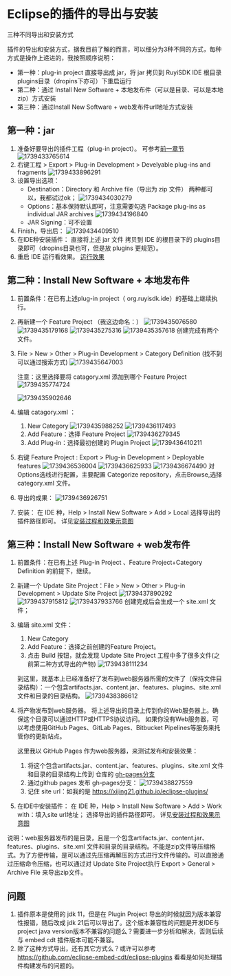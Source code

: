 # Eclipse的插件的导出与安装

三种不同导出和安装方式

插件的导出和安装方式，据我目前了解的而言，可以细分为3种不同的方式，每种方式是操作上递进的，我按照顺序说明：

- 第一种：plug-in project 直接导出成 jar，将 jar 拷贝到 RuyiSDK IDE 根目录 plugins目录（dropins下亦可）下重启运行
- 第二种：通过 Install New Software + 本地发布件（可以是目录、可以是本地zip）方式安装
- 第三种：通过Install New Software + web发布件url地址方式安装

## 第一种：jar

1. 准备好要导出的插件工程（plug-in project）。 可参考[前一章节](/chapter2-pluginIntro/2.3-firstpluginDev.md)
   ![1739433765614](image/1739433765614.png)
2. 右键工程 > Export > Plug-in Development > Develyable plug-ins and fragments
   ![1739433896291](image/1739433896291.png)
3. 设置导出选项：
   - Destination：Directory 和 Archive file（导出为 zip 文件） 两种都可以，我都试过ok；
     ![1739434030279](image/1739434030279.png)
   - Options：基本保持默认即可，注意需要勾选 Package plug-ins as individual JAR archives
     ![1739434196840](image/1739434196840.png)
   - JAR Signing：可不设置
4. Finish，导出后：
   ![1739434409510](image/1739434409510.png)
5. 在IDE种安装插件：
   直接将上述 jar 文件 拷贝到 IDE 的根目录下的 plugins目录即可（dropins目录也可，但是放 plugins 更规范）。
6. 重启 IDE 运行看效果。
   [运行效果](image/install1.gif)

## 第二种：Install New Software + 本地发布件

1. 前置条件：在已有上述plug-in project（ org.ruyisdk.ide）的基础上继续执行。
2. 再新建一个 Feature Project （我这边命名：）
   ![1739435076580](image/1739435076580.png)
   ![1739435179168](image/1739435179168.png)
   ![1739435275316](image/1739435275316.png)
   ![1739435357618](image/1739435357618.png)
   创建完成有两个文件。
3. File > New > Other > Plug-in Development > Category Definition (找不到可以通过搜索方式)
   ![1739435647003](image/1739435647003.png)

   注意：这里选择要将 catagory.xml 添加到哪个 Feature Project
   ![1739435774724](image/1739435774724.png)

   ![1739435902646](image/1739435902646.png)
4. 编辑 catagory.xml ：

   1. New Category
      ![1739435988252](image/1739435988252.png)
      ![1739436117493](image/1739436117493.png)
   2. Add Feature：选择 Feature Project
      ![1739436279345](image/1739436279345.png)
   3. Add Plug-in：选择最初创建的 Plugin Project
      ![1739436410211](image/1739436410211.png)
5. 右键 Feature Project : Export > Plug-in Development > Deployable features
   ![1739436536004](image/1739436536004.png)
   ![1739436625933](image/1739436625933.png)
   ![1739436674490](image/1739436674490.png)
   对Options选线进行配置，主要配置 Categorize repository，点击Browse,选择 category.xml 文件。
6. 导出的成果：
   ![1739436926751](image/1739436926751.png)
7. 安装：
   在 IDE 种，Help > Install New Software > Add >  Local 选择导出的插件路径即可。
   详见[安装过程和效果示意图](image/install2.gif)

## 第三种：Install New Software + web发布件

1. 前置条件：在已有上述 Plug-in Project 、Feature Project+Category Definition 的前提下，继续。
2. 新建一个 Update Site Project：File > New > Other > Plug-in Development > Update Site Project
   ![1739437890292](image/1739437890292.png)
   ![1739437915812](image/1739437915812.png)
   ![1739437933766](image/1739437933766.png)
   创建完成后会生成一个 site.xml 文件；
3. 编辑 site.xml 文件：

   1. New Category
   2. Add Feature：选择之前创建的Feature Project。
   3. 点击 Build 按钮，就会发现  Update Site Project 工程中多了很多文件(之前第二种方式导出的产物)
      ![1739438111234](image/1739438111234.png)

   到这里，就基本上已经准备好了发布到web服务器所需的文件了（保持文件目录结构）：一个包含artifacts.jar、content.jar、features、plugins、site.xml 文件和目录的目录结构。
   ![1739438386612](image/1739438386612.png)
4. 将产物发布到web服务器。
   将上述导出的目录上传到你的Web服务器上。确保这个目录可以通过HTTP或HTTPS协议访问。
   如果你没有Web服务器，可以考虑使用GitHub Pages、GitLab Pages、Bitbucket Pipelines等服务来托管你的更新站点。

   这里我以 GitHub Pages 作为web服务器，来测试发布和安装效果：

   1. 将这个包含artifacts.jar、content.jar、features、plugins、site.xml 文件和目录的目录结构上传到 仓库的 [gh-pages分支](https://github.com/xijing21/eclipse-plugins/tree/gh-pages)
   2. 通过github pages 发布 gh-pages分支：
      ![1739438827559](image/1739438827559.png)
   3. 记住 site url：如我的是 https://xijing21.github.io/eclipse-plugins/
5. 在IDE中安装插件：
   在 IDE 种，Help > Install New Software > Add > Work with：填入site url地址； 选择导出的插件路径即可。
   详见[安装过程和效果示意图](image/install3.gif)

说明：web服务器发布的是目录，且是一个包含artifacts.jar、content.jar、features、plugins、site.xml 文件和目录的目录结构。不能是zip文件等压缩格式。为了方便传输，是可以通过先压缩再解压的方式进行文件传输的。可以直接通过压缩命令压缩，也可以通过对 Update Site Project执行 Export > General > Archive File 来导出zip文件。


## 问题

1. 插件原本是使用的 jdk 11，但是在 Plugin Project 导出的时候就因为版本兼容性报错，随后改成 jdk 21后可以导出了。这个版本兼容性的问题是开发IDE与project java version版本不兼容的问题么？需要进一步分析和解决，否则后续与 embed cdt 插件版本可能不兼容。
2. 除了这种方式导出，还有其它方式么？或许可以参考 https://github.com/eclipse-embed-cdt/eclipse-plugins 看看是如何处理插件构建发布的问题的。
